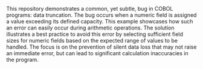 This repository demonstrates a common, yet subtle, bug in COBOL programs: data truncation.  The bug occurs when a numeric field is assigned a value exceeding its defined capacity. This example showcases how such an error can easily occur during arithmetic operations.  The solution illustrates a best practice to avoid this error by selecting sufficient field sizes for numeric fields based on the expected range of values to be handled. The focus is on the prevention of silent data loss that may not raise an immediate error, but can lead to significant calculation inaccuracies in the program.